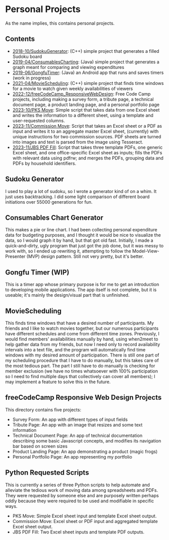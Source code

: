 # Personal Projects
As the name implies, this contains personal projects.
## Contents
- <a href="https://github.com/raechiang/Personal/tree/master/2018-10/SudokuGenerator">2018-10/SudokuGenerator</a>: (C++) simple project that generates a filled Sudoku board
- <a href="https://github.com/raechiang/Personal/tree/master/2019-04/ConsumablesCharting">2019-04/ConsumablesCharting</a>: (Java) simple project that generates a graph meant for comparing and viewing expenditures
- <a href="https://github.com/raechiang/Personal/tree/master/2019-06/GongfuTimer">2019-06/GongfuTimer</a>: (Java) an Android app that runs and saves timers (work in progress)
- <a href="https://github.com/raechiang/Personal/tree/master/2021-04/MovieScheduling">2021-04/MovieScheduling</a>: (C++) simple project that finds time windows for a movie to watch given weekly availabilities of viewers
- <a href="https://github.com/raechiang/Personal/tree/master/2022-12/freeCodeCamp_ResponsiveWebDesign">2022-12/freeCodeCamp_ResponsiveWebDesign</a>: Free Code Camp projects, including making a survey form, a tribute page, a technical document page, a product landing page, and a personal portfolio page
- <a href="https://github.com/raechiang/Personal/tree/master/2023-10/PKS%20Move">2023-10/PKS Move</a>: Simple script that takes data from one Excel sheet and writes the information to a different sheet, using a template and user-requested columns.
- <a href="https://github.com/raechiang/Personal/tree/master/2023-11/Commission%20Move">2023-11/Commission Move</a>: Script that takes an Excel sheet or a PDF as input and writes it to an aggregate master Excel sheet, (currently) with unique instructions for two commission sources. PDF sheets are turned into images and text is parsed from the image using Tesseract.
- <a href="https://github.com/raechiang/Personal/tree/master/2023-11/JBS%20PDF%20Fill">2023-11/JBS PDF Fill</a>: Script that takes three template PDFs, one generic Excel sheet, and one office-specific Excel sheet as inputs; fills the PDFs with relevant data using pdfrw; and merges the PDFs, grouping data and PDFs by household identifiers.

## Sudoku Generator
I used to play a lot of sudoku, so I wrote a generator kind of on a whim. It just uses backtracking. I did some light comparison of different board initiations over 55000 generations for fun.
## Consumables Chart Generator
This makes a pie or line chart. I had been collecting personal expenditure data for budgeting purposes, and I thought it would be nice to visualize the data, so I would graph it by hand, but that got old fast. Initially, I made a quick-and-dirty, ugly program that just got the job done, but it was messy to work with, so I ended up rewriting it, attempting to follow the Model-View-Presenter (MVP) design pattern. Still not very pretty, but it's better.
## Gongfu Timer (WIP)
This is a timer app whose primary purpose is for me to get an introduction to developing mobile applications. The app itself is not complete, but it is useable; it's mainly the design/visual part that is unfinished.
## MovieScheduling
This finds time windows that have a desired number of participants. My friends and I like to watch movies together, but our numerous participants have different schedules and come from different time zones. Previously, I would find members' availabilities manually by hand, using when2meet to help gather data from my friends, but now I need only to record availability intervals into a text file, and the program will automatically find time windows with my desired amount of participation. There is still one part of my scheduling procedure that I have to do manually, but this takes care of the most tedious part. The part I still have to do manually is checking for member exclusion (we have no times whatsoever with 100% participation so I need to find multiple days that collectively can cover all members); I may implement a feature to solve this in the future.
## freeCodeCamp Responsive Web Design Projects
This directory contains five projects:
- Survey Form: An app with different types of input fields
- Tribute Page: An app with an image that resizes and some text information
- Technical Document Page: An app of technical documentation describing some basic Javascript concepts, and modifies its navigation bar based on screen sizes
- Product Landing Page: An app demonstrating a product (magic frogs)
- Personal Portfolio Page: An app representing my portfolio
## Python Requested Scripts
This is currently a series of three Python scripts to help automate and alleviate the tedious work of moving data among spreadsheets and PDFs. They were requested by someone else and are purposely written perhaps oddly because they were required to be used and modifiable in specific ways.
- PKS Move: Simple Excel sheet input and template Excel sheet output.
- Commission Move: Excel sheet or PDF input and aggregated template Excel sheet output.
- JBS PDF Fill: Two Excel sheet inputs and template PDF outputs.
